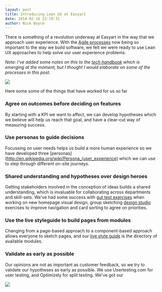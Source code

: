 ```yaml
---
layout: post
title: Introducing Lean UX at Easyart
date: 2014-02-16 22:19:31
author: Nick Boyce
---
```

There is something of a revolution underway at Easyart in the way that we approach user experience. With the [Agile processes](http://easyart.github.io/2013/04/16/easyart-flavoured-agile/) now being so important to the way we build software, we felt we were ready to use Lean UX approaches to help solve our user experience problems.

*Note: I've added some notes on this to the [tech handbook](http://www.github.com/easyart/handbook) which is emerging at the moment, but I thought I would elaborate on some of the processes in this post.*

![](http://distilleryimage11.ak.instagram.com/6b11ac0a961a11e3b3ed0e5981f7b917_8.jpg)

Here some some of the things that have worked for us so far

### Agree on outcomes before deciding on features
By starting with a KPI we want to affect, we can develop hypotheses which we believe will help us reach that goal, and have a clear-cut way of measuring success.
### Use personas to guide decisions
Focussing on user needs helps us build a more human experience so we have developed three [personas](http://en.wikipedia.org/wiki/Persona_(user_experience) which we can use to step through different on-site journeys.
### Shared understanding and hypotheses over design heroes
Getting stakeholders involved in the conception of ideas builds a shared understanding, which is invaluable for collaborating across departments and skill-sets. We've had some success with [gut test exercises](http://bradfrostweb.com/blog/post/establishing-design-direction/) when working on new homepage visual design, group sketching [design studio](http://goodkickoffmeetings.com/2010/04/design-studioprototyping-exercise/) exercises to improve navigation and card sorting to agree on priorities.
### Use the live styleguide to build pages from modules
Changing from a page-based approach to a component-based approach allows everyone to sketch pages, and our [live style guide](easyart.com/docs/styleguide) is the directory of available modules.
### Validate as early as possible
Our opinions are not as important as customer feedback, so we try to validate our hypotheses as early as possible. We use Usertesting.com for user testing, and Optimizely for split testing. We've got our

![](http://distilleryimage10.ak.instagram.com/48bd27167a5311e3b40d12f304019c2e_8.jpg)
